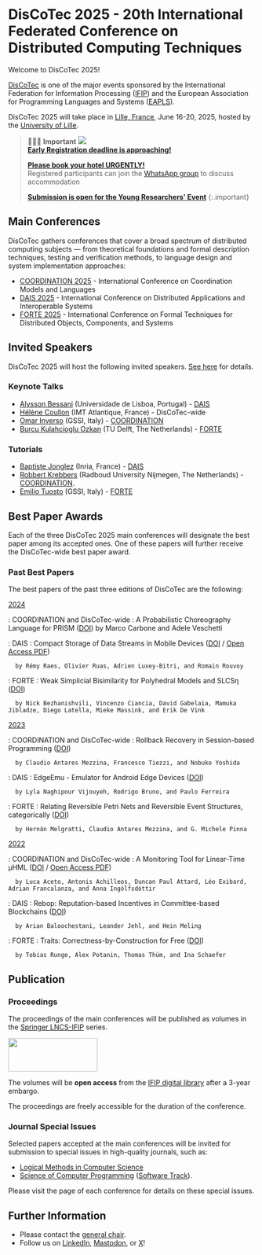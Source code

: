 # DisCoTec 2025 - 20th International Federated Conference on Distributed Computing Techniques

Welcome to DisCoTec 2025! 

[DisCoTec](/) is one of the major events sponsored by the International Federation for Information Processing ([IFIP](http://www.ifip.org)) and the European Association for Programming Languages and Systems ([EAPLS](https://eapls.org)).

DisCoTec 2025 will take place in [Lille, France](venue), June 16-20, 2025, hosted by the [University of Lille](https://international.univ-lille.fr/en/).

> 📣📣📣 **Important** ![](mega-right.png) <br />
> **[Early Registration deadline is approaching!](./registration)**  
>
> **[Please book your hotel URGENTLY!](venue)** <br />
> Registered participants can join the [WhatsApp group](https://chat.whatsapp.com/KQZV8zVjMgKIQYGMqXYk8m) to discuss accommodation
>
> **[Submission is open for the Young Researchers' Event](./satellite/yr-posters)**
{:.important}

## Main Conferences
DisCoTec gathers conferences that cover a broad spectrum of distributed computing subjects — from theoretical foundations and formal description techniques, testing and verification methods, to language design and system implementation approaches:

* [COORDINATION 2025](coordination) - International Conference on Coordination Models and Languages
* [DAIS 2025](dais) - International Conference on Distributed Applications and Interoperable Systems
* [FORTE 2025](forte) - International Conference on Formal Techniques for Distributed Objects, Components, and Systems

## Invited Speakers

DisCoTec 2025 will host the following invited speakers.
[See here](./invited) for details.

### Keynote Talks

* [Alysson Bessani](https://ciencias.ulisboa.pt/en/perfil/anbessani) (Universidade de Lisboa, Portugal) - [DAIS](./dais)
* [Hélène Coullon](http://helene-coullon.fr/) (IMT Atlantique, France) - DisCoTec-wide
* [Omar Inverso](https://www.gssi.it/people/professors/lectures-computer-science/item/1018-inverso-omar) (GSSI, Italy) - [COORDINATION](./coordination)
* [Burcu Kulahcioglu Ozkan](https://burcuku.github.io/home/) (TU Delft, The Netherlands) - [FORTE](./forte)

### Tutorials

* [Baptiste Jonglez](#baptiste-jonglez-inria-france---dais) (Inria, France) - [DAIS](./dais)
* [Robbert Krebbers](#robbert-krebbers-radboud-university-nijmegen-the-netherlands---coordination) (Radboud University Nijmegen, The Netherlands) - [COORDINATION](./coordination).
* [Emilio Tuosto](#emilio-tuosto-gssi-italy---forte) (GSSI, Italy) - [FORTE](./forte)

## Best Paper Awards

Each of the three DisCoTec 2025 main conferences will designate the best paper among its accepted ones.
One of these papers will further receive the DisCoTec-wide best paper award.

### Past Best Papers

The best papers of the past three editions of DisCoTec are the following:

[2024](/2024/)

  : COORDINATION and DisCoTec-wide
    : A Probabilistic Choreography Language for PRISM
      ([DOI](https://doi.org/10.1007/978-3-031-62697-5_2))
      by Marco Carbone and Adele Veschetti

  : DAIS
    : Compact Storage of Data Streams in Mobile Devices
      ([DOI](https://doi.org/10.1007/978-3-031-62638-8_4) / [Open Access PDF](https://hal.science/hal-04535716/file/main.pdf))

      by Rémy Raes, Olivier Ruas, Adrien Luxey-Bitri, and Romain Rouvoy

  : FORTE
    : Weak Simplicial Bisimilarity for Polyhedral Models and SLCSη
      ([DOI](https://doi.org/10.1007/978-3-031-62645-6_2))

      by Nick Bezhanishvili, Vincenzo Ciancia, David Gabelaia, Mamuka Jibladze, Diego Latella, Mieke Massink, and Erik De Vink

[2023](/2023/)

  : COORDINATION and DisCoTec-wide
    : Rollback Recovery in Session-based Programming
      ([DOI](https://doi.org/10.1007/978-3-031-35361-1_11))

      by Claudio Antares Mezzina, Francesco Tiezzi, and Nobuko Yoshida

  : DAIS
    : EdgeEmu - Emulator for Android Edge Devices
      ([DOI](https://doi.org/10.1007/978-3-031-35260-7_7))

      by Lyla Naghipour Vijouyeh, Rodrigo Bruno, and Paulo Ferreira

  : FORTE
    : Relating Reversible Petri Nets and Reversible Event Structures, categorically
      ([DOI](https://doi.org/10.1007/978-3-031-35355-0_13))

      by Hernán Melgratti, Claudio Antares Mezzina, and G. Michele Pinna

[2022](/2022/)

  : COORDINATION and DisCoTec-wide
    : A Monitoring Tool for Linear-Time μHML
      ([DOI](https://doi.org/10.1007/978-3-031-08143-9_12) / [Open Access PDF](https://opendl.ifip-tc6.org/db/conf/wons/coordination2022/10.1007_978-3-031-08143-9_12.pdf))

      by Luca Aceto, Antonis Achilleos, Duncan Paul Attard, Léo Exibard, Adrian Francalanza, and Anna Ingólfsdóttir

  : DAIS
    : Rebop: Reputation-based Incentives in Committee-based Blockchains
      ([DOI](https://doi.org/10.1007/978-3-031-16092-9_4))

      by Arian Baloochestani, Leander Jehl, and Hein Meling

  : FORTE
    : Traits: Correctness-by-Construction for Free
      ([DOI](https://doi.org/10.1007/978-3-031-08679-3_9))

      by Tobias Runge, Alex Potanin, Thomas Thüm, and Ina Schaefer

## Publication

### Proceedings

The proceedings of the main conferences will be published as volumes in the [Springer LNCS-IFIP](https://www.springer.com/series/8345) series. 

<img src="lncs-logo.jpg" width="182" height="68"/>

The volumes will be **open access** from the [IFIP digital library](https://hal.inria.fr/IFIP/page/conferences) after a 3-year embargo.

The proceedings are freely accessible for the duration of the conference.

### Journal Special Issues
Selected papers accepted at the main conferences will be invited for submission to special issues in high-quality journals, such as:
* [Logical Methods in Computer Science](https://lmcs.episciences.org) 
* [Science of Computer Programming](https://www.journals.elsevier.com/science-of-computer-programming/) ([Software Track](https://www.journals.elsevier.com/science-of-computer-programming/call-for-software/a-new-software-track-on-original-software-publications-science-of-computer-programming)).

Please visit the page of each conference for details on these special issues.

## Further Information
* Please contact the [general chair](mailto:simon.bliudze@inria.fr).
* Follow us on [LinkedIn](https://www.linkedin.com/company/discotec-conf), [Mastodon](https://lipn.info/@DisCoTecConf), or [X](https://twitter.com/DisCoTecConf)!
